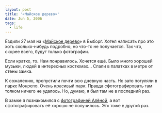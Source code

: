 ```yaml
---
layout: post
title: '«Майское дерево»'
date: Jun 5, 2006
tags:
  - life
---
```


Ездили 27 мая на «[Майское дерево](http://maytree.narod.ru/ "Майское дерево")» в Выборг. Хотел написать про это хоть сколько-нибудь подробно, но что-то не получается. Так что, скорее всего, будут только фотографии.

Если кратко, то. Нам понравилось. Хочется ещё. Было много хорошей музыки, людей в интересных костюмах… Спали в палатках в метре от стены замка.

К сожалению, пропустили почти всю дневную часть. Но зато погуляли в парке Монрепо. Очень красивый парк. Правда сфотографировать там толком ничего не удалось. Но, думаю, я был там не в последний раз.

В замке я познакомился с [фотографиней Алёной](http://alenavselennaya.livejournal.com/ "Алёна Вселенная"), а вот сфотографировать её хорошо не получилось. Это тоже в другой раз.
